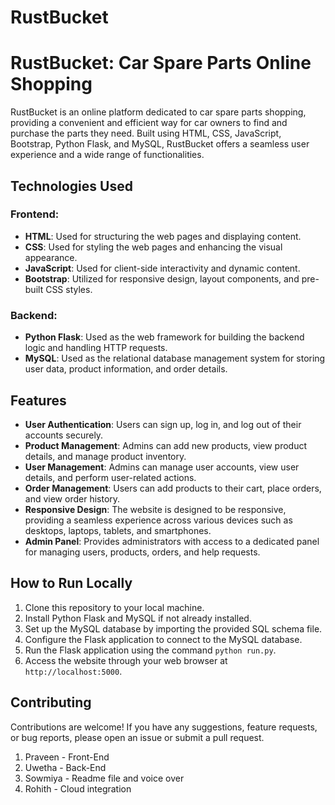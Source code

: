 # RustBucket
# RustBucket: Car Spare Parts Online Shopping

RustBucket is an online platform dedicated to car spare parts shopping, providing a convenient and efficient way for car owners to find and purchase the parts they need. Built using HTML, CSS, JavaScript, Bootstrap, Python Flask, and MySQL, RustBucket offers a seamless user experience and a wide range of functionalities.

## Technologies Used

### Frontend:
- **HTML**: Used for structuring the web pages and displaying content.
- **CSS**: Used for styling the web pages and enhancing the visual appearance.
- **JavaScript**: Used for client-side interactivity and dynamic content.
- **Bootstrap**: Utilized for responsive design, layout components, and pre-built CSS styles.

### Backend:
- **Python Flask**: Used as the web framework for building the backend logic and handling HTTP requests.
- **MySQL**: Used as the relational database management system for storing user data, product information, and order details.

## Features
- **User Authentication**: Users can sign up, log in, and log out of their accounts securely.
- **Product Management**: Admins can add new products, view product details, and manage product inventory.
- **User Management**: Admins can manage user accounts, view user details, and perform user-related actions.
- **Order Management**: Users can add products to their cart, place orders, and view order history.
- **Responsive Design**: The website is designed to be responsive, providing a seamless experience across various devices such as desktops, laptops, tablets, and smartphones.
- **Admin Panel**: Provides administrators with access to a dedicated panel for managing users, products, orders, and help requests.

## How to Run Locally
1. Clone this repository to your local machine.
2. Install Python Flask and MySQL if not already installed.
3. Set up the MySQL database by importing the provided SQL schema file.
4. Configure the Flask application to connect to the MySQL database.
5. Run the Flask application using the command `python run.py`.
6. Access the website through your web browser at `http://localhost:5000`.

## Contributing
Contributions are welcome! If you have any suggestions, feature requests, or bug reports, please open an issue or submit a pull request.
1. Praveen - Front-End
2. Uwetha - Back-End
3. Sowmiya - Readme file and voice over
4. Rohith - Cloud integration

